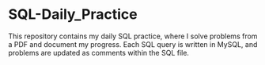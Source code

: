 # SQL-Daily_Practice
This repository contains my daily SQL practice, where I solve problems from a PDF and document my progress. Each SQL query is written in MySQL, and problems are updated as comments within the SQL file.
